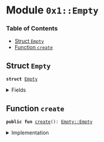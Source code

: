 
<a name="0x1_Empty"></a>

# Module `0x1::Empty`

### Table of Contents

-  [Struct `Empty`](#0x1_Empty_Empty)
-  [Function `create`](#0x1_Empty_create)



<a name="0x1_Empty_Empty"></a>

## Struct `Empty`



<pre><code><b>struct</b> <a href="#0x1_Empty">Empty</a>
</code></pre>



<details>
<summary>Fields</summary>


<dl>
<dt>

<code>dummy_field: bool</code>
</dt>
<dd>

</dd>
</dl>


</details>

<a name="0x1_Empty_create"></a>

## Function `create`



<pre><code><b>public</b> <b>fun</b> <a href="#0x1_Empty_create">create</a>(): <a href="#0x1_Empty_Empty">Empty::Empty</a>
</code></pre>



<details>
<summary>Implementation</summary>


<pre><code><b>public</b> <b>fun</b> <a href="#0x1_Empty_create">create</a>(): <a href="#0x1_Empty">Empty</a> {
    <a href="#0x1_Empty">Empty</a> { }
}
</code></pre>



</details>
